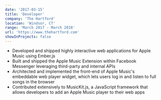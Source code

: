 ```yaml
---
date: '2017-03-15'
title: 'Developer'
company: 'The Hartford'
location: 'Windsor, CT'
range: 'March 2017 - March 2018'
url: 'https://www.thehartford.com'
showInProjects: false
---
```


- Developed and shipped highly interactive web applications for Apple Music using Ember.js
- Built and shipped the Apple Music Extension within Facebook Messenger leveraging third-party and internal APIs
- Architected and implemented the front-end of Apple Music's embeddable web player widget, which lets users log in and listen to full songs in the browser
- Contributed extensively to MusicKit.js, a JavaScript framework that allows developers to add an Apple Music player to their web apps
